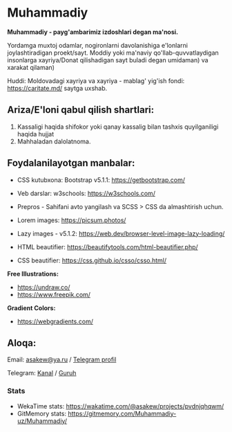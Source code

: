 # Muhammadiy
**Muhammadiy - payg'ambarimiz izdoshlari degan ma'nosi.**

Yordamga muxtoj odamlar, nogironlarni davolanishiga e'lonlarni joylashtiradigan proekt/sayt. Moddiy yoki ma'naviy qo'llab-quvvatlaydigan insonlarga xayriya/Donat qilishadigan sayt buladi degan umidaman) va xarakat qilaman)

Huddi: Moldovadagi xayriya va xayriya - mablag' yig'ish fondi: https://caritate.md/ saytga uxshab.

## Ariza/E'loni qabul qilish shartlari:
1. Kassaligi haqida shifokor yoki qanay kassalig bilan tashxis quyilganiligi haqida hujjat
2. Mahhaladan dalolatnoma.

## Foydalanilayotgan manbalar:
* CSS kutubxona: Bootstrap v5.1.1: https://getbootstrap.com/
* Veb darslar: w3schools: https://w3schools.com/
* Prepros - Sahifani avto yangilash va SCSS > CSS da almashtirish uchun.
* Lorem images: https://picsum.photos/

* Lazy images - v5.1.2: https://web.dev/browser-level-image-lazy-loading/
* HTML beautifier: https://beautifytools.com/html-beautifier.php/
* CSS beautifier: https://css.github.io/csso/csso.html/

**Free Illustrations:**
* https://undraw.co/
* https://www.freepik.com/

**Gradient Colors:**
* https://webgradients.com/

## Aloqa:
Email: asakew@ya.ru / [Telegram profil](https://t.me/asakew/)

Telegram: [Kanal](https://t.me/Muhammadiy_izdoshlari/) / [Guruh](https://t.me/joinchat/0PnNb_Jpr4U3MGUy/)

### Stats
* WekaTime stats: https://wakatime.com/@asakew/projects/pvdnjqhqwm/
* GitMemory stats: https://gitmemory.com/Muhammadiy-uz/Muhammadiy/
